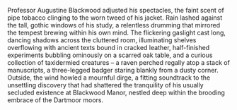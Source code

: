 Professor Augustine Blackwood adjusted his spectacles, the faint scent of pipe tobacco clinging to the worn tweed of his jacket.  Rain lashed against the tall, gothic windows of his study, a relentless drumming that mirrored the tempest brewing within his own mind.  The flickering gaslight cast long, dancing shadows across the cluttered room, illuminating shelves overflowing with ancient texts bound in cracked leather, half-finished experiments bubbling ominously on a scarred oak table, and a curious collection of taxidermied creatures – a raven perched regally atop a stack of manuscripts, a three-legged badger staring blankly from a dusty corner. Outside, the wind howled a mournful dirge, a fitting soundtrack to the unsettling discovery that had shattered the tranquility of his usually secluded existence at Blackwood Manor, nestled deep within the brooding embrace of the Dartmoor moors.
